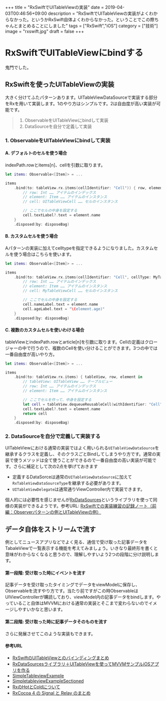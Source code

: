 +++
title = "RxSwiftでUITableViewの実装"
date = 2019-04-03T00:46:56+09:00
description = "RxSwiftでUITableViewの実装がよくわからなかった。というかRxSwift自体よくわからなかった。ということでこの際ちゃんとまとめることにしました"
tags = ["RxSwift","iOS"]
category = ["技術"]
image = "rxswift.jpg"
draft = false
+++
# RxSwiftでUITableViewにbindする
鬼門でした。

## RxSwiftを使ったUITableViewの実装
大きく分けてふたパターンあります。UITableViewDataSourceで実装する部分をRxを用いて実装します。1のやり方はシンプルです。2は自由度が高い実装が可能です。
> 1. ObservableをUITableViewにbindして実装
> 2. DataSourceを自分で定義して実装

### 1. ObservableをUITableViewにbindして実装
#### A.  デフォルトのセルを使う場合
indexPath.rowとitems[n]、cellを引数に取ります。
```swift
let items: Observable<[Item]> = ...

items
    .bind(to: tableView.rx.items(cellIdentifier: "Cell")) { row, element, cell in
        // row: Int …… アイテムのインデックス
        // element: Item …… アイテムのインスタンス
        // cell: UITableViewCell …… セルのインスタンス

        // ここでセルの中身を設定する
        cell.textLabel?.text = element.name
    }
    .disposed(by: disposeBag)
```
#### B.  カスタムセルを使う場合
Aパターンの実装に加えてcelltypeを指定できるようになりました。カスタムセルを使う場合はこちらを使います。
```swift
let items: Observable<[Item]> = ...

items
    .bind(to: tableView.rx.items(cellIdentifier: "Cell", cellType: MyTableViewCell.self)) { row, element, cell in
        // row: Int …… アイテムのインデックス
        // element: Item …… アイテムのインスタンス
        // cell: MyTableViewCell …… セルのインスタンス

        // ここでセルの中身を設定する
        cell.nameLabel.text = element.name
        cell.ageLabel.text = "\(element.age)"
    }
    .disposed(by: disposeBag)
```
#### C. 複数のカスタムセルを使いわける場合
tableViewとindexPath.rowとarticle[n]を引数に取ります。Cellの定義はクロージャーの中で行うので、複数のCellを使い分けることができます。3つの中では一番自由度が高いやり方。
```swift
let items: Observable<[Item]> = ...

items
    .bind(to: tableView.rx.items) { tableView, row, element in
        // tableView: UITableView …… テーブルビュー
        // row: Int …… アイテムのインデックス
        // element: Item …… アイテムのインスタンス

        // ここでセルを作って、中身を設定する
        let cell = tableView.dequeueReusableCell(withIdentifier: "Cell")!
        cell.textLabel?.text = element.name
        return cell
    }
    .disposed(by: disposeBag)

```
### 2. DataSourceを自分で定義して実装する
UITableViewにおける通常の実装ではよく用いられる`UITableViewDataSource`を継承するクラスを定義し、そのクラスごとBindしてしまうやり方です。通常の実装で使うメソッドは全て使うことができるので一番自由度の高い実装が可能です。さらに補足として次の2点を挙げておきます

- 定義するDataSorceは通常の`UITableViewDataSource`に加えて`RxTableViewDataSourceType`を継承する必要があります。
- `UITableViewDelegate`は通常通りViewController内で実装できます。

個人的には必要性を感じませんが[RxDataSources](https://github.com/RxSwiftCommunity/RxDataSources)というライブラリを使って同様の実装ができるようです。参考URL: [RxSwiftでの実装練習の記録ノート（前編：Observerパターンの例とUITableViewの例）](https://qiita.com/fumiyasac@github/items/90d1ebaa0cd8c4558d96#4-chapter1%E3%83%A9%E3%83%BC%E3%83%A1%E3%83%B3%E3%81%AE%E4%B8%80%E8%A6%A7%E3%82%92rxdatasources%E3%82%92%E5%88%A9%E7%94%A8%E3%81%97%E3%81%A6uitableview%E3%81%AB%E4%B8%80%E8%A6%A7%E8%A1%A8%E7%A4%BA%E3%82%92%E3%81%99%E3%82%8B%E3%83%97%E3%83%A9%E3%82%AF%E3%83%86%E3%82%A3%E3%82%B9)

## データ自体をストリームで流す
例としてニュースアプリなどでよく見る、通信で受け取った記事データをTabaleViewで一覧表示する機能を考えてみましょう。いきなり最終形を書くと意味がわからなくなると思うので、理解しやすいよう2つの段階に分け説明します。

#### 第一段階: 受け取った時にイベントを流す
記事データを受け取ったタイミングでデータをviewModelに保存し、Observable<Bool>を流すやり方です。当たり前ですがこの時ObservableはUIViewControllerが購読しており、viewModel内の記事データをbindします。やっていること自体はMVVMにおける通常の実装とそこまで変わらないのでイメージしやすいかなと思います。

#### 第二段階: 受け取った時に記事データそのものを流す
さらに発展させてこのような実装もできます。


#### 参考URL
- [RxSwiftのUITableViewとのバインディングまとめ](https://qiita.com/hironytic/items/71bc729abe73ab9f0879)
- [RxDataSourcesライブラリ＋UITableViewを使ってMVVMサンプルiOSアプリを作る](https://qiita.com/k0uhashi/items/d4a6bdcd6fca014a37dd)
- [SimpleTableviewExample](https://github.com/ReactiveX/RxSwift/blob/master/RxExample/RxExample/Examples/SimpleTableViewExample/SimpleTableViewExampleViewController.swift)
- [SimpletableviewExampleSectioned](https://github.com/ReactiveX/RxSwift/blob/master/RxExample/RxExample/Examples/SimpleTableViewExampleSectioned/SimpleTableViewExampleSectionedViewController.swift)
- [RxのHotとColdについて](https://qiita.com/toRisouP/items/f6088963037bfda658d3)
- [RxCocoa 4 の Signal と Relay のまとめ](https://tech.mercari.com/entry/2017/12/04/103247)